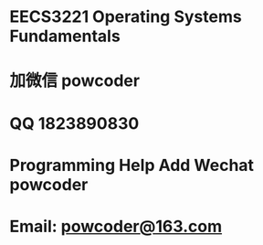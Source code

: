 # EECS3221 Operating Systems Fundamentals
# 加微信 powcoder

# QQ 1823890830

# Programming Help Add Wechat powcoder

# Email: powcoder@163.com

